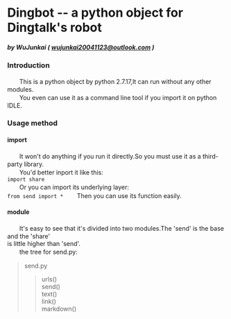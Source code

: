 # Dingbot -- a python object for Dingtalk's robot
##### by WuJunkai ( wujunkai20041123@outlook.com )

### Introduction
　　This is a python object by python 2.7.17,It can run without any other modules.  
　　You even can use it as a command line tool if you import it on python IDLE.
### Usage method
#### import 
　　It won't do anything if you run it directly.So you must use it as a third-party library.  
　　You'd better inport it like this:  
``import share``  
　　Or you can import its underlying layer:  
``from send import *``
　　Then you can use its function easily.  
#### module
　　It's easy to see that it's divided into two modules.The 'send' is the base and the 'share'  
is little higher than 'send'.  
　　the tree for send.py:  
> send.py  
>> urls()  
>> send()  
>> text()  
>> link()  
>> markdown()  
